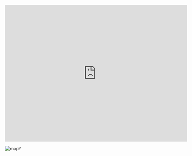 <iframe width="600" height="450" style="border:0" loading="lazy" allowfullscreen
src="https://maps.googleapis.com/maps/api/staticmap?key=AIzaSyDPfHpWqKkKBKArvmkcuCH0LzvFkZRbf9g&center=47.65,-122.35&zoom=12&format=png&maptype=roadmap&style=element:geometry%7Ccolor:0x4a8c5b&style=element:labels.text.fill%7Ccolor:0x523735&style=element:labels.text.stroke%7Ccolor:0xf5f1e6&style=feature:administrative%7Celement:geometry.stroke%7Ccolor:0xc9b2a6&style=feature:administrative.land_parcel%7Celement:geometry.stroke%7Ccolor:0x82bf45&style=feature:administrative.land_parcel%7Celement:labels.text.fill%7Ccolor:0xae9e90&style=feature:landscape.natural%7Celement:geometry%7Ccolor:0x4a8c5b&style=feature:poi%7Celement:geometry%7Ccolor:0xf2f2f2&style=feature:poi%7Celement:labels.text.fill%7Ccolor:0x93817c&style=feature:poi.park%7Celement:geometry.fill%7Ccolor:0x82bf45&style=feature:poi.park%7Celement:labels.text.fill%7Ccolor:0x447530&style=feature:road%7Celement:geometry%7Ccolor:0xf5f1e6&style=feature:road.arterial%7Celement:geometry%7Ccolor:0xfdfcf8&style=feature:road.highway%7Celement:geometry%7Ccolor:0xf8c967&style=feature:road.highway%7Celement:geometry.stroke%7Ccolor:0xe9bc62&style=feature:road.highway.controlled_access%7Celement:geometry%7Ccolor:0xe98d58&style=feature:road.highway.controlled_access%7Celement:geometry.stroke%7Ccolor:0xdb8555&style=feature:road.local%7Celement:labels.text.fill%7Ccolor:0x806b63&style=feature:transit.line%7Celement:geometry%7Ccolor:0xdfd2ae&style=feature:transit.line%7Celement:labels.text.fill%7Ccolor:0x8f7d77&style=feature:transit.line%7Celement:labels.text.stroke%7Ccolor:0xebe3cd&style=feature:transit.station%7Celement:geometry%7Ccolor:0xdfd2ae&style=feature:water%7Celement:geometry.fill%7Ccolor:0x024873&style=feature:water%7Celement:labels.text.fill%7Ccolor:0x92998d&size=480x360"></iframe>

![map?](https://maps.googleapis.com/maps/api/staticmap?key=AIzaSyDPfHpWqKkKBKArvmkcuCH0LzvFkZRbf9g&center=47.65,-122.35&zoom=12&format=png&maptype=roadmap&style=element:geometry%7Ccolor:0x4a8c5b&style=element:labels.text.fill%7Ccolor:0x523735&style=element:labels.text.stroke%7Ccolor:0xf5f1e6&style=feature:administrative%7Celement:geometry.stroke%7Ccolor:0xc9b2a6&style=feature:administrative.land_parcel%7Celement:geometry.stroke%7Ccolor:0x82bf45&style=feature:administrative.land_parcel%7Celement:labels.text.fill%7Ccolor:0xae9e90&style=feature:landscape.natural%7Celement:geometry%7Ccolor:0x4a8c5b&style=feature:poi%7Celement:geometry%7Ccolor:0xf2f2f2&style=feature:poi%7Celement:labels.text.fill%7Ccolor:0x93817c&style=feature:poi.park%7Celement:geometry.fill%7Ccolor:0x82bf45&style=feature:poi.park%7Celement:labels.text.fill%7Ccolor:0x447530&style=feature:road%7Celement:geometry%7Ccolor:0xf5f1e6&style=feature:road.arterial%7Celement:geometry%7Ccolor:0xfdfcf8&style=feature:road.highway%7Celement:geometry%7Ccolor:0xf8c967&style=feature:road.highway%7Celement:geometry.stroke%7Ccolor:0xe9bc62&style=feature:road.highway.controlled_access%7Celement:geometry%7Ccolor:0xe98d58&style=feature:road.highway.controlled_access%7Celement:geometry.stroke%7Ccolor:0xdb8555&style=feature:road.local%7Celement:labels.text.fill%7Ccolor:0x806b63&style=feature:transit.line%7Celement:geometry%7Ccolor:0xdfd2ae&style=feature:transit.line%7Celement:labels.text.fill%7Ccolor:0x8f7d77&style=feature:transit.line%7Celement:labels.text.stroke%7Ccolor:0xebe3cd&style=feature:transit.station%7Celement:geometry%7Ccolor:0xdfd2ae&style=feature:water%7Celement:geometry.fill%7Ccolor:0x024873&style=feature:water%7Celement:labels.text.fill%7Ccolor:0x92998d&size=480x360)
